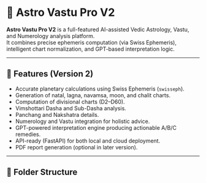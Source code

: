 # 🌟 Astro Vastu Pro V2

**Astro Vastu Pro V2** is a full-featured AI-assisted Vedic Astrology, Vastu, and Numerology analysis platform.  
It combines precise ephemeris computation (via Swiss Ephemeris), intelligent chart normalization, and GPT-based interpretation logic.

---

## 🚀 Features (Version 2)
- Accurate planetary calculations using Swiss Ephemeris (`swisseph`).
- Generation of natal, lagna, navamsa, moon, and chalit charts.
- Computation of divisional charts (D2–D60).
- Vimshottari Dasha and Sub-Dasha analysis.
- Panchang and Nakshatra details.
- Numerology and Vastu integration for holistic advice.
- GPT-powered interpretation engine producing actionable A/B/C remedies.
- API-ready (FastAPI) for both local and cloud deployment.
- PDF report generation (optional in later version).

---

## 🧱 Folder Structure
